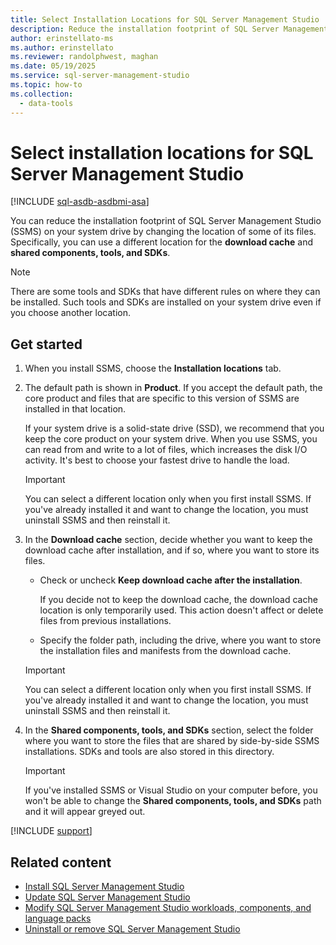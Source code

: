```yaml
---
title: Select Installation Locations for SQL Server Management Studio
description: Reduce the installation footprint of SQL Server Management Studio (SSMS) by changing the location of the download cache and components to different drives.
author: erinstellato-ms
ms.author: erinstellato
ms.reviewer: randolphwest, maghan
ms.date: 05/19/2025
ms.service: sql-server-management-studio
ms.topic: how-to
ms.collection:
  - data-tools
---
```

# Select installation locations for SQL Server Management Studio

[!INCLUDE [sql-asdb-asdbmi-asa](../includes/applies-to-version/sql-asdb-asdbmi-asa.md)]

You can reduce the installation footprint of SQL Server Management Studio (SSMS) on your system drive by changing the location of some of its files. Specifically, you can use a different location for the **download cache** and **shared components, tools, and SDKs**.

> [!NOTE]  
> There are some tools and SDKs that have different rules on where they can be installed. Such tools and SDKs are installed on your system drive even if you choose another location.

## Get started

1. When you install SSMS, choose the **Installation locations** tab.

1. The default path is shown in **Product**. If you accept the default path, the core product and files that are specific to this version of SSMS are installed in that location.

   If your system drive is a solid-state drive (SSD), we recommend that you keep the core product on your system drive. When you use SSMS, you can read from and write to a lot of files, which increases the disk I/O activity. It's best to choose your fastest drive to handle the load.

   > [!IMPORTANT]  
   > You can select a different location only when you first install SSMS. If you've already installed it and want to change the location, you must uninstall SSMS and then reinstall it.

1. In the **Download cache** section, decide whether you want to keep the download cache after installation, and if so, where you want to store its files.

   - Check or uncheck **Keep download cache after the installation**.

     If you decide not to keep the download cache, the download cache location is only temporarily used. This action doesn't affect or delete files from previous installations.

   - Specify the folder path, including the drive, where you want to store the installation files and manifests from the download cache.

   > [!IMPORTANT]  
   > You can select a different location only when you first install SSMS. If you've already installed it and want to change the location, you must uninstall SSMS and then reinstall it.

1. In the **Shared components, tools, and SDKs** section, select the folder where you want to store the files that are shared by side-by-side SSMS installations. SDKs and tools are also stored in this directory.

   > [!IMPORTANT]  
   > If you've installed SSMS or Visual Studio on your computer before, you won't be able to change the **Shared components, tools, and SDKs** path and it will appear greyed out.

[!INCLUDE [support](../includes/support.md)]

## Related content

- [Install SQL Server Management Studio](install.md)
- [Update SQL Server Management Studio](update.md)
- [Modify SQL Server Management Studio workloads, components, and language packs](modify.md)
- [Uninstall or remove SQL Server Management Studio](uninstall.md)
